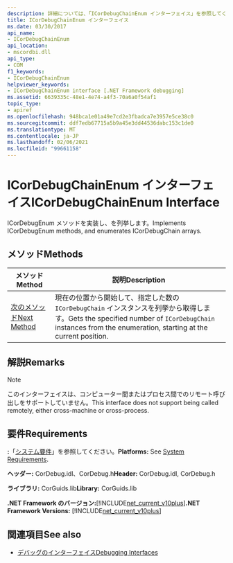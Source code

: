 ```yaml
---
description: 詳細については、「ICorDebugChainEnum インターフェイス」を参照してください。
title: ICorDebugChainEnum インターフェイス
ms.date: 03/30/2017
api_name:
- ICorDebugChainEnum
api_location:
- mscordbi.dll
api_type:
- COM
f1_keywords:
- ICorDebugChainEnum
helpviewer_keywords:
- ICorDebugChainEnum interface [.NET Framework debugging]
ms.assetid: 6639335c-48e1-4e74-a4f3-70a6a0f54af1
topic_type:
- apiref
ms.openlocfilehash: 948bca1e01a49e7cd2e3fbadca7e3957e5ce38c0
ms.sourcegitcommit: ddf7edb67715a5b9a45e3dd44536dabc153c1de0
ms.translationtype: MT
ms.contentlocale: ja-JP
ms.lasthandoff: 02/06/2021
ms.locfileid: "99661158"
---
```

# <a name="icordebugchainenum-interface"></a><span data-ttu-id="ec1b2-103">ICorDebugChainEnum インターフェイス</span><span class="sxs-lookup"><span data-stu-id="ec1b2-103">ICorDebugChainEnum Interface</span></span>

<span data-ttu-id="ec1b2-104">ICorDebugEnum メソッドを実装し、を列挙します。</span><span class="sxs-lookup"><span data-stu-id="ec1b2-104">Implements ICorDebugEnum methods, and enumerates ICorDebugChain arrays.</span></span>  
  
## <a name="methods"></a><span data-ttu-id="ec1b2-105">メソッド</span><span class="sxs-lookup"><span data-stu-id="ec1b2-105">Methods</span></span>  
  
|<span data-ttu-id="ec1b2-106">メソッド</span><span class="sxs-lookup"><span data-stu-id="ec1b2-106">Method</span></span>|<span data-ttu-id="ec1b2-107">説明</span><span class="sxs-lookup"><span data-stu-id="ec1b2-107">Description</span></span>|  
|------------|-----------------|  
|[<span data-ttu-id="ec1b2-108">次のメソッド</span><span class="sxs-lookup"><span data-stu-id="ec1b2-108">Next Method</span></span>](icordebugchainenum-next-method.md)|<span data-ttu-id="ec1b2-109">現在の位置から開始して、指定した数の `ICorDebugChain` インスタンスを列挙から取得します。</span><span class="sxs-lookup"><span data-stu-id="ec1b2-109">Gets the specified number of `ICorDebugChain` instances from the enumeration, starting at the current position.</span></span>|  
  
## <a name="remarks"></a><span data-ttu-id="ec1b2-110">解説</span><span class="sxs-lookup"><span data-stu-id="ec1b2-110">Remarks</span></span>  
  
> [!NOTE]
> <span data-ttu-id="ec1b2-111">このインターフェイスは、コンピューター間またはプロセス間でのリモート呼び出しをサポートしていません。</span><span class="sxs-lookup"><span data-stu-id="ec1b2-111">This interface does not support being called remotely, either cross-machine or cross-process.</span></span>  
  
## <a name="requirements"></a><span data-ttu-id="ec1b2-112">要件</span><span class="sxs-lookup"><span data-stu-id="ec1b2-112">Requirements</span></span>  

 <span data-ttu-id="ec1b2-113">**:**「[システム要件](../../get-started/system-requirements.md)」を参照してください。</span><span class="sxs-lookup"><span data-stu-id="ec1b2-113">**Platforms:** See [System Requirements](../../get-started/system-requirements.md).</span></span>  
  
 <span data-ttu-id="ec1b2-114">**ヘッダー:** CorDebug.idl、CorDebug.h</span><span class="sxs-lookup"><span data-stu-id="ec1b2-114">**Header:** CorDebug.idl, CorDebug.h</span></span>  
  
 <span data-ttu-id="ec1b2-115">**ライブラリ:** CorGuids.lib</span><span class="sxs-lookup"><span data-stu-id="ec1b2-115">**Library:** CorGuids.lib</span></span>  
  
 <span data-ttu-id="ec1b2-116">**.NET Framework のバージョン:**[!INCLUDE[net_current_v10plus](../../../../includes/net-current-v10plus-md.md)]</span><span class="sxs-lookup"><span data-stu-id="ec1b2-116">**.NET Framework Versions:** [!INCLUDE[net_current_v10plus](../../../../includes/net-current-v10plus-md.md)]</span></span>  
  
## <a name="see-also"></a><span data-ttu-id="ec1b2-117">関連項目</span><span class="sxs-lookup"><span data-stu-id="ec1b2-117">See also</span></span>

- [<span data-ttu-id="ec1b2-118">デバッグのインターフェイス</span><span class="sxs-lookup"><span data-stu-id="ec1b2-118">Debugging Interfaces</span></span>](debugging-interfaces.md)
